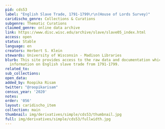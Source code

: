 ```yaml
---
pid: cds53
label: "English Slave Trade, 1791-1799\r\n(House of Lords Survey)"
caridischo_genre: Collections & Curations
subgenre: Thematic Curations
claimed_genre: online data archive
link: https://www.disc.wisc.edu/archive/slave/slave05_index.html
access: open
status: Stable
language: en
creators: Herbert S. Klein
stewards: University of Wisconsin - Madison Libraries
blurb: This site provides access to the raw data and documentation which contains
  information on English slave trade from 1791-1799.
related_to:
sub_collections:
open_data:
added_by: Roopika Risam
twitter: "@roopikarisam"
census_year: '2020'
notes:
order: '056'
layout: caridischo_item
collection: main
thumbnail: img/derivatives/simple/cds53/thumbnail.jpg
full: img/derivatives/simple/cds53/fullwidth.jpg
---
```

